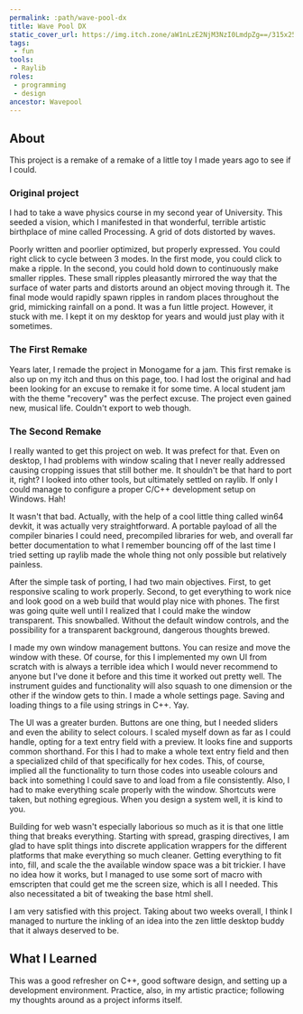 ```yaml
---
permalink: :path/wave-pool-dx
title: Wave Pool DX
static_cover_url: https://img.itch.zone/aW1nLzE2NjM3NzI0LmdpZg==/315x250%23cm/In6zVL.gif
tags:
 - fun
tools:
 - Raylib
roles:
 - programming
 - design
ancestor: Wavepool
---
```


## About
This project is a remake of a remake of a little toy I made years ago to see if I could.

### Original project
I had to take a wave physics course in my second year of University. This seeded a vision, which I manifested in that wonderful, terrible artistic birthplace of mine called Processing. A grid of dots distorted by waves.

Poorly written and poorlier optimized, but properly expressed. You could right click to cycle between 3 modes. In the first mode, you could click to make a ripple. In the second, you could hold down to continuously make smaller ripples. These small ripples pleasantly mirrored the way that the surface of water parts and distorts around an object moving through it. The final mode would rapidly spawn ripples in random places throughout the grid, mimicking rainfall on a pond. It was a fun little project. However, it stuck with me. I kept it on my desktop for years and would just play with it sometimes.

### The First Remake
Years later, I remade the project in Monogame for a jam. This first remake is also up on my itch and thus on this page, too. I had lost the original and had been looking for an excuse to remake it for some time. A local student jam with the theme "recovery" was the perfect excuse. The project even gained new, musical life. Couldn't export to web though.

### The Second Remake
I really wanted to get this project on web. It was prefect for that. Even on desktop, I had problems with window scaling that I never really addressed causing cropping issues that still bother me. It shouldn't be that hard to port it, right? I looked into other tools, but ultimately settled on raylib. If only I could manage to configure a proper C/C++ development setup on Windows. Hah!

It wasn't that bad. Actually, with the help of a cool little thing called win64 devkit, it was actually very straightforward. A portable payload of all the compiler binaries I could need, precompiled libraries for web, and overall far better documentation to what I remember bouncing off of the last time I tried setting up raylib made the whole thing not only possible but relatively painless.

After the simple task of porting, I had two main objectives. First, to get responsive scaling to work properly. Second, to get everything to work nice and look good on a web build that would play nice with phones. The first was going quite well until I realized that I could make the window transparent. This snowballed. Without the default window controls, and the possibility for a transparent background, dangerous thoughts brewed.

I made my own window management buttons. You can resize and move the window with these. Of course, for this I implemented my own UI from scratch with is always a terrible idea which I would never recommend to anyone but I've done it before and this time it worked out pretty well. The instrument guides and functionality will also squash to one dimension or the other if the window gets to thin. I made a whole settings page. Saving and loading things to a file using strings in C++. Yay.

The UI was a greater burden. Buttons are one thing, but I needed sliders and even the ability to select colours. I scaled myself down as far as I could handle, opting for a text entry field with a preview. It looks fine and supports common shorthand. For this I had to make a whole text entry field and then a specialized child of that specifically for hex codes. This, of course, implied all the functionality to turn those codes into useable colours and back into something I could save to and load from a file consistently. Also, I had to make everything scale properly with the window. Shortcuts were taken, but nothing egregious. When you design a system well, it is kind to you.

Building for web wasn't especially laborious so much as it is that one little thing that breaks everything. Starting with spread, grasping directives, I am glad to have split things into discrete application wrappers for the different platforms that make everything so much cleaner. Getting everything to fit into, fill, and scale the the available window space was a bit trickier. I have no idea how it works, but I managed to use some sort of macro with emscripten that could get me the screen size, which is all I needed. This also necessitated a bit of tweaking the base html shell.

I am very satisfied with this project. Taking about two weeks overall, I think I managed to nurture the inkling of an idea into the zen little desktop buddy that it always deserved to be.

## What I Learned
This was a good refresher on C++, good software design, and setting up a development environment. Practice, also, in my artistic practice; following my thoughts around as a project informs itself.